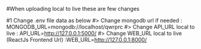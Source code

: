 
#When uploading local to live these are few changes

#1 Change .env file data as below
#> Change mongodb url if needed :  MONGODB_URL=mongodb://localhost/qwrprc
#> Change API_URL local to live :  API_URL=http://127.0.0.1:5000/
#> Change WEB_URL local to live (ReactJs Frontend Url)  :WEB_URL=http://127.0.0.1:8000/